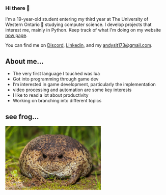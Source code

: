 ### Hi there 👋
I'm a 19-year-old student entering my third year at The University of Western Ontario 🚀 studying computer science. I develop projects that interest me, mainly in Python. Keep track of what I'm doing on my website [now page](http://www.andysit.com/_now_index/).

You can find me on [Discord](https://discordapp.com/users/221336351478513664), [Linkedin](https://www.linkedin.com/in/andy-sit/), and my andysit173@gmail.com.

About me...
---

- The very first language I touched was lua
- Got into programming through game dev
- I’m interested in game development, particularly the implementation
- video processing and automation are some key interests
- I like to read a lot about productivity
- Working on branching into different topics


see frog...
---

<img src="/frog.jpeg" alt="frog" width="300" height="200" />
